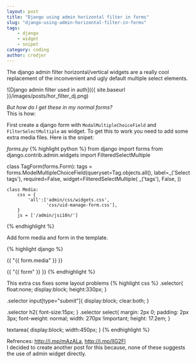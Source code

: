 ```yaml
---
layout: post
title: "Django using admin horizontal filter in forms"
slug: "django-using-admin-horizontal-filter-in-forms"
tags:
    - django
    - widget
    - snipet
category: coding
author: crodjer
---
```


The django admin filter horizontal/vertical widgets are a really cool
replacement of the inconvenient and ugly default multiple select elements.

![Django admin filter used in auth]({{ site.baseurl }}/images/posts/hor_filter_dj.png)

*But how do I get these in my normal forms?*  
This is how:

First create a django form with `ModalMultipleChoiceField` and `FilterSelectMultiple`
as widget. To get this to work you need to add some extra media files. Here
is the snipet:

*forms.py*
{% highlight python %}
from django import forms
from django.contrib.admin.widgets import FilteredSelectMultiple

class TagForm(forms.Form):
    tags = forms.ModelMultipleChoiceField(queryset=Tag.objects.all(),
                                          label=_('Select tags'),
                                          required=False,
                                          widget=FilteredSelectMultiple(
                                                    _('tags'),
                                                    False,
                                                 ))

    class Media:
        css = {
            'all':['admin/css/widgets.css',
                   'css/uid-manage-form.css'],
        }
        js = ['/admin/jsi18n/']

{% endhighlight %}

Add form media and form in the template.

{% highlight django %}
<!--HEAD -->
{{ "{{ form.media" }} }}
<!--BODY-->
{{ "{{ form" }} }}
{% endhighlight %}

This extra css fixes some layout problems
{% highlight css %}
.selector{
    float:none;
    display:block;
    height:330px;
}

.selector input[type="submit"]{
    display:block;
    clear:both;
}

.selector h2{
    font-size:15px;
}
.selector  select{
    margin: 2px 0;
    padding: 2px 3px;
    font-weight: normal;
    width: 270px !important;
    height: 17.2em;
}

textarea{
    display:block;
    width:450px;
}
{% endhighlight %}

Refrences: <http://j.mp/mAzALa>, <http://j.mp/lIG2Fl>  
I decided to create another post for this because, none of these suggests
the use of admin widget directly.
